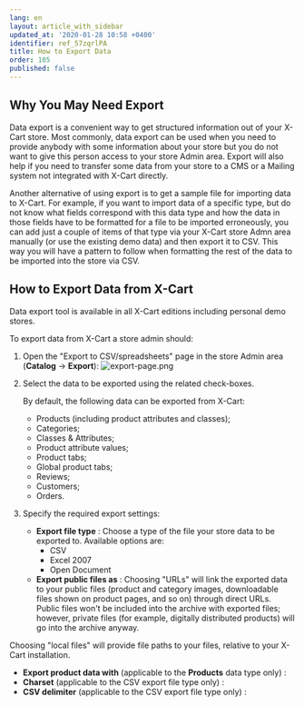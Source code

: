 ```yaml
---
lang: en
layout: article_with_sidebar
updated_at: '2020-01-28 10:58 +0400'
identifier: ref_57zqrlPA
title: How to Export Data
order: 105
published: false
---
```

## Why You May Need Export

Data export is a convenient way to get structured information out of your X-Cart store. Most commonly, data export can be used when you need to provide anybody with some information about your store but you do not want to give this person access to your store Admin area. Export will also help if you need to transfer some data from your store to a CMS or a Mailing system not integrated with X-Cart directly. 

Another alternative of using export is to get a sample file for importing data to X-Cart. For example, if you want to import data of a specific type, but do not know what fields correspond with this data type and how the data in those fields have to be formatted for a file to be imported erroneously, you can add just a couple of items of that type via your X-Cart store Admn area manually (or use the existing demo data) and then export it to CSV. This way you will have a pattern to follow when formatting the rest of the data to be imported into the store via CSV.

## How to Export Data from X-Cart

Data export tool is available in all X-Cart editions including personal demo stores. 

To export data from X-Cart a store admin should:

1. Open the "Export to CSV/spreadsheets" page in the store Admin area (**Catalog** -> **Export**):
   ![export-page.png]({{site.baseurl}}/attachments/ref_57zqrlPA/export-page.png)
2. Select the data to be exported using the related check-boxes.
   
   By default, the following data can be exported from X-Cart:
   * Products (including product attributes and classes);
   * Categories;
   * Classes & Attributes;
   * Product attribute values;
   * Product tabs; 
   * Global product tabs; 
   * Reviews;
   * Customers;
   * Orders.
   
3. Specify the required export settings:
   * **Export file type** : Choose a type of the file your store data to be exported to. Available options are:
     * CSV
     * Excel 2007
     * Open Document
   * **Export public files as** : Choosing "URLs" will link the exported data to your public files (product and category images, downloadable files shown on product pages, and so on) through direct URLs. Public files won't be included into the archive with exported files; however, private files (for example, digitally distributed products) will go into the archive anyway.

Choosing "local files" will provide file paths to your files, relative to your X-Cart installation.
   * **Export product data with** (applicable to the **Products** data type only) : 
   * **Charset** (applicable to the CSV export file type only) : 
   * **CSV delimiter** (applicable to the CSV export file type only) :
  